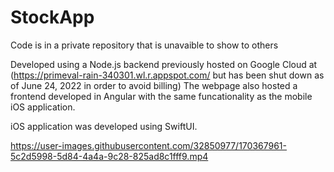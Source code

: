 # StockApp

Code is in a private repository that is unavaible to show to others

Developed using a Node.js backend previously hosted on Google Cloud at (https://primeval-rain-340301.wl.r.appspot.com/ but has been shut down as of June 24, 2022 in order to avoid billing)
The webpage also hosted a frontend developed in Angular with the same funcationality as the mobile iOS application.

iOS application was developed using SwiftUI.

https://user-images.githubusercontent.com/32850977/170367961-5c2d5998-5d84-4a4a-9c28-825ad8c1fff9.mp4

